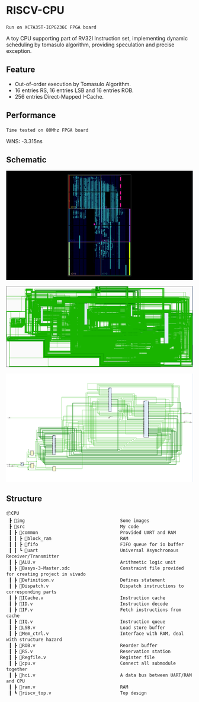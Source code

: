 # RISCV-CPU

`Run on XC7A35T-ICPG236C FPGA board`

A toy CPU supporting part of RV32I Instruction set, implementing dynamic scheduling by tomasulo algorithm, providing speculation and precise exception.

## Feature

+ Out-of-order execution by Tomasulo Algorithm.
+ 16 entries RS, 16 entries LSB and 16 entries ROB.
+ 256 entries Direct-Mapped I-Cache.

## Performance

`Time tested on 80Mhz FPGA board`

WNS: -3.315ns

## Schematic

![](https://github.com/hyj542682306/RISCV-CPU/blob/main/img/Device.png)

![](https://github.com/hyj542682306/RISCV-CPU/blob/main/img/cpu.png)

![](https://github.com/hyj542682306/RISCV-CPU/blob/main/img/riscv_top.png)

## Structure

```
📦CPU
 ┣ 📂img                                    Some images
 ┣ 📂src                                    My code
 ┃ ┣ 📂common                               Provided UART and RAM
 ┃ ┃ ┣ 📂block_ram                          RAM
 ┃ ┃ ┣ 📂fifo                               FIFO queue for io buffer
 ┃ ┃ ┗ 📂uart                               Universal Asynchronous Receiver/Transmitter
 ┃ ┣ 📜ALU.v                                Arithmetic logic unit
 ┃ ┣ 📜Basys-3-Master.xdc                   Constraint file provided for creating project in vivado
 ┃ ┣ 📜Definition.v                         Defines statement
 ┃ ┣ 📜Dispatch.v                           Dispatch instructions to corresponding parts
 ┃ ┣ 📜ICache.v                             Instruction cache
 ┃ ┣ 📜ID.v                                 Instruction decode
 ┃ ┣ 📜IF.v                                 Fetch instructions from cache
 ┃ ┣ 📜IQ.v                                 Instruction queue
 ┃ ┣ 📜LSB.v                                Load store buffer
 ┃ ┣ 📜Mem_ctrl.v                           Interface with RAM, deal with structure hazard
 ┃ ┣ 📜ROB.v                                Reorder buffer
 ┃ ┣ 📜RS.v                                 Reservation station
 ┃ ┣ 📜Regfile.v                            Register file
 ┃ ┣ 📜cpu.v                                Connect all submodule together
 ┃ ┣ 📜hci.v                                A data bus between UART/RAM and CPU
 ┃ ┣ 📜ram.v                                RAM
 ┃ ┗ 📜riscv_top.v                          Top design

```